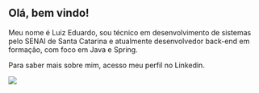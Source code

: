 ## Olá, bem vindo!

Meu nome é Luiz Eduardo, sou técnico em desenvolvimento de sistemas pelo SENAI de Santa Catarina e atualmente desenvolvedor back-end em formação,
com foco em Java e Spring.

Para saber mais sobre mim, acesso meu perfil no Linkedin.

<a href="https://www.linkedin.com/in/luiz-eduardo-sumeck-azevedo" target="_blank"><img src="https://img.shields.io/badge/-LinkedIn-%230077B5?style=for-the-badge&logo=linkedin&logoColor=white" target="_blank"></a>   

